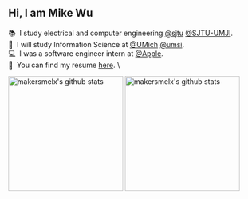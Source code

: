 ## Hi, I am Mike Wu

📚&nbsp;&nbsp;I study electrical and computer engineering [@sjtu](https://github.com/sjtu) [@SJTU-UMJI](https://github.com/SJTU-UMJI). \
📖&nbsp;&nbsp;I will study Information Science at [@UMich](https://github.com/umich) [@umsi](https://github.com/msi). \
💻&nbsp;&nbsp;I was a software engineer intern at [@Apple](https://github.com/apple). \
📃&nbsp;&nbsp;You can find my resume [here](http://jiayao.me/Jiayao_Wu_Resume.pdf). \

<p align="left">
<img alt="makersmelx's github stats" height='230' src="https://github-readme-stats.vercel.app/api?username=makersmelx&show_icons=true&include_all_commits=true">
<img alt="makersmelx's github stats" height='230' src="https://github-readme-stats.vercel.app/api/top-langs/?username=makersmelx">
</p>
